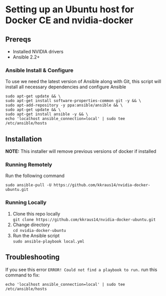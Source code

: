 # Setting up an Ubuntu host for Docker CE and nvidia-docker

## Prereqs

* Installed NVIDIA drivers
* Ansible 2.2+

### Ansible Install & Configure

To use we need the latest version of Ansible along with Git, this script will
install all necessary dependencies and configure Ansible
```
sudo apt-get update && \
sudo apt-get install software-properties-common git -y && \
sudo apt-add-repository -y ppa:ansible/ansible && \
sudo apt-get update && \
sudo apt-get install ansible -y && \
echo 'localhost ansible_connection=local' | sudo tee /etc/ansible/hosts
```

## Installation

**NOTE:** This installer will remove previous versions of docker if installed

### Running Remotely

Run the following command
```
sudo ansible-pull -U https://github.com/kkraus14/nvidia-docker-ubuntu.git 
```

### Running Locally

1. Clone this repo locally <br>`git clone https://github.com/kkraus14/nvidia-docker-ubuntu.git`
2. Change directory <br>`cd nvidia-docker-ubuntu`
3. Run the Ansible script <br>`sudo ansible-playbook local.yml`

## Troubleshooting

If you see this error `ERROR! Could not find a playbook to run.` run this 
command to fix:
```
echo 'localhost ansible_connection=local' | sudo tee /etc/ansible/hosts
```
